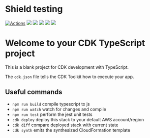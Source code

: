 # Shield testing
[![Actions](https://github.com/SrinathBala/IAM-stack/workflows/main.yml)](https://github.com/SrinathBala/IAM-stack/actions)
<img src="https://img.shields.io/youtube/channel/subscribers/UCzdX32OIhpfrdxQRhN2s98w?style=flat&logo=Github"></img>
<img src="https://img.shields.io/badge/Size-4.4kb-ff0000?style=flat&logo=Github"></img>
<img src="https://img.shields.io/badge/Production-Dev-ff0000?style=flat&logo=Github"></img>
<img src="https://img.shields.io/badge/Language-typescript-ff0?style=square&logo=Github"></img>
<img src="https://img.shields.io/badge/Language-typescript-ff0f?style=for-the-badge&logo=Docker"></img>
# Welcome to your CDK TypeScript project

This is a blank project for CDK development with TypeScript.

The `cdk.json` file tells the CDK Toolkit how to execute your app.

## Useful commands

* `npm run build`   compile typescript to js
* `npm run watch`   watch for changes and compile
* `npm run test`    perform the jest unit tests
* `cdk deploy`      deploy this stack to your default AWS account/region
* `cdk diff`        compare deployed stack with current state
* `cdk synth`       emits the synthesized CloudFormation template
